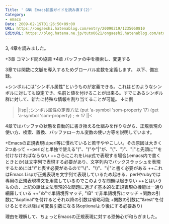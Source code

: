 ```yaml
---
Title: ' GNU Emacs拡張ガイドを読み直す(2)'
Category:
- emacs
Date: 2009-02-19T01:26:50+09:00
URL: https://ongaeshi.hatenablog.com/entry/20090219/1235060810
EditURL: https://blog.hatena.ne.jp/tuto0621/ongaeshi.hatenablog.com/atom/entry/6435922169449193064
---
```


3, 4章を読みました。

+3章 コマンド間の協調
+4章 バッファの中を検索し、変更する

3章では関数に文脈を導入するためグローバル変数を定義します。
以下、備忘録。

+シンボルには"シンボル属性"というものが定義できる。これはどのようなシンボルに対しても設定でき、名前と値を付けることが出来る。すでにあるシンボル群に対して、新たに特殊な情報を割り当てることが可能。 ↓に例

>|lisp|
;シンボル属性の定義方法
(put 'a-symbol 'som-property 17)
(get 'a-symbol 'som-property) ; => 17
||<

4章ではバッファの状態を自動的に書き換える仕組みを作りながら、正規表現の使い方、検索、置換、バッファローカル変数の使い方等を説明しています。

+Emacsの正規表現はperl等に慣れていると若干ややこしい。その原因は大きく2つあって
++perlだと単独で使える"("、")"や"|"が、"\("、"\)"、"\|"と先頭に"\"を付けなければならない
++さらにこれをLisp式で表現する場合(.emacs内で書くときとか)は文字列で表現する必要があり、文字列内でバックスラッシュを表現するためには"\\"と表す必要があるので"\\("、"\\)"、"\\|"と書く必要がある
++これはEmacs Lispが正規表現を文字列て表現しているため起きる、perlやrubyでは専用の正規表現構文を用意しているのでこのような問題は起きない
++とはいうものの、上記の話は文法表現的な問題に過ぎず基本的な正規表現の機能は一通り網羅している
++"\b"で単語境界マッチ, "\B" で非単語境界にマッチ
+関数の引数に"&optinal"を付けるとそれ以降の引数は省略可能
+関数の引数に"&rest"を付けるとそれ以降は可変長引数になる(&optionalより後にする必要あり)

理由を理解して、ちょっとEmacsの正規表現に対する恐怖心が和らぎました。
